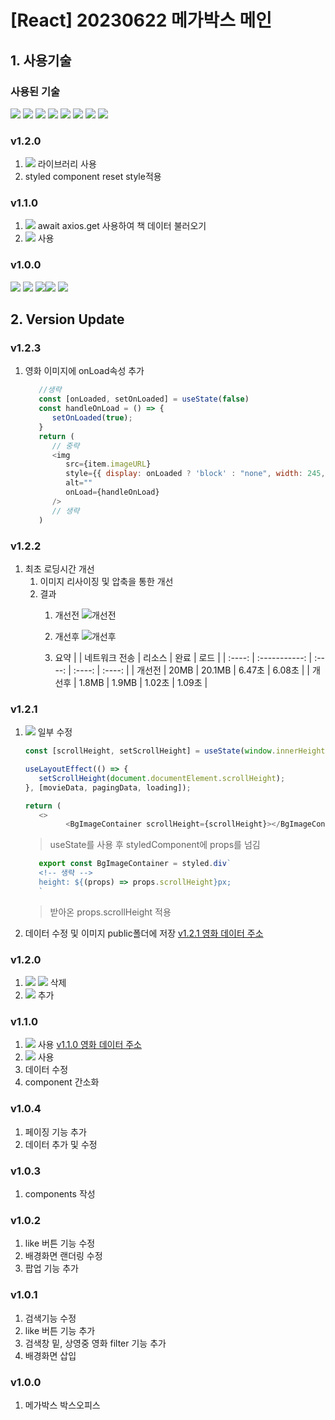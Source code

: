 # [React] 20230622 메가박스 메인
## 1. 사용기술
### 사용된 기술
<img src="https://img.shields.io/badge/Vite-646CFF?style=flat-square&logo=vite&logoColor=white"> <img src="https://img.shields.io/badge/React-61DAFB?style=flat-square&logo=react&logoColor=black"> <img src="https://img.shields.io/badge/JavaScript-F7DF1E?style=flat-square&logo=javascript&logoColor=black"> <img src="https://img.shields.io/badge/CSS3-1572B6?style=flat-square&logo=CSS3&logoColor=white"> <img src="https://img.shields.io/badge/Sass-CC6699?style=flat-square&logo=Sass&logoColor=white"> <img src="https://img.shields.io/badge/Redux-764ABC?style=flat-square&logo=Redux&logoColor=white"> <img src="https://img.shields.io/badge/Axios-5A29E4?style=flat-square&logo=Axios&logoColor=white"> <img src="https://img.shields.io/badge/styled_components-DB7093?style=flat-square&logo=styledcomponents&logoColor=white">

### v1.2.0
   1. <img src="https://img.shields.io/badge/styled_components-DB7093?style=flat-square&logo=styledcomponents&logoColor=white"> 라이브러리 사용
   2. styled component reset style적용
### v1.1.0
   1. <img src="https://img.shields.io/badge/Axios-5A29E4?style=flat-square&logo=Axios&logoColor=white"> await axios.get 사용하여 책 데이터 불러오기
1. <img src="https://img.shields.io/badge/Redux-764ABC?style=flat-square&logo=Redux&logoColor=white"> 사용
### v1.0.0
<img src="https://img.shields.io/badge/Vite-646CFF?style=flat-square&logo=vite&logoColor=white"> <img src="https://img.shields.io/badge/React-61DAFB?style=flat-square&logo=react&logoColor=black"> <img src="https://img.shields.io/badge/JavaScript-F7DF1E?style=flat-square&logo=javascript&logoColor=black"><img src="https://img.shields.io/badge/CSS3-1572B6?style=flat-square&logo=CSS3&logoColor=white"> <img src="https://img.shields.io/badge/Sass-CC6699?style=flat-square&logo=Sass&logoColor=white">

## 2. Version Update
### v1.2.3
   1. 영화 이미지에 onLoad속성 추가
      ```js
         //생략
         const [onLoaded, setOnLoaded] = useState(false)
         const handleOnLoad = () => {
            setOnLoaded(true);
         }
         return (
            // 중략
            <img
               src={item.imageURL}
               style={{ display: onLoaded ? 'block' : "none", width: 245, height: 350 }}
               alt=""
               onLoad={handleOnLoad}
            />
            // 생략
         )

      ```
### v1.2.2
   1. 최초 로딩시간 개선
      1. 이미지 리사이징 및 압축을 통한 개선
      2. 결과
         1. 개선전
         ![개선전](https://github.com/audrhks29/MegaBox/assets/130128690/52c9ad6b-274d-4a6c-8b77-be4197c943de)
         
         2. 개선후
         ![개선후](https://github.com/audrhks29/MegaBox/assets/130128690/ace698b1-22fc-4119-b2b9-31377eb0439a)

         3. 요약
            |        | 네트워크 전송 | 리소스 |  완료  |  로드  |
            | :----: | :-----------: | :----: | :----: | :----: |
            | 개선전 |     20MB      | 20.1MB | 6.47초 | 6.08초 |
            | 개선후 |     1.8MB     | 1.9MB  | 1.02초 | 1.09초 |
### v1.2.1
   1. <img src="https://img.shields.io/badge/styled_components-DB7093?style=flat-square&logo=styledcomponents&logoColor=white"> 일부 수정
      ```js
      const [scrollHeight, setScrollHeight] = useState(window.innerHeight);

      useLayoutEffect(() => {
         setScrollHeight(document.documentElement.scrollHeight);
      }, [movieData, pagingData, loading]);

      return (
         <>
               <BgImageContainer scrollHeight={scrollHeight}></BgImageContainer>
      ```
      > useState를 사용 후 styledComponent에 props를 넘김

      ```js
         export const BgImageContainer = styled.div`
         <!-- 생략 -->
         height: ${(props) => props.scrollHeight}px;
         `
      ```
      > 받아온 props.scrollHeight 적용
   2. 데이터 수정 및 이미지 public폴더에 저장 [v1.2.1 영화 데이터 주소](https://gist.githubusercontent.com/audrhks29/4d151f01eb80528030a419ef7db92693/raw/31e775a6bef97529c63277c5a452dca4574aeeb7/movie.json)
### v1.2.0
   1. <img src="https://img.shields.io/badge/Sass-CC6699?style=flat-square&logo=Sass&logoColor=white"> <img src="https://img.shields.io/badge/CSS3-1572B6?style=flat-square&logo=CSS3&logoColor=white"> 삭제
   2. <img src="https://img.shields.io/badge/styled_components-DB7093?style=flat-square&logo=styledcomponents&logoColor=white"> 추가
### v1.1.0
   1. <img src="https://img.shields.io/badge/Axios-5A29E4?style=flat-square&logo=Axios&logoColor=white"> 사용
[v1.1.0 영화 데이터 주소](https://gist.githubusercontent.com/audrhks29/4d151f01eb80528030a419ef7db92693/raw/55bdbba28bc05ff0feed602a00d458865542d892/movie.json)
   1. <img src="https://img.shields.io/badge/Redux-764ABC?style=flat-square&logo=Redux&logoColor=white"> 사용
   2. 데이터 수정
   3. component 간소화
### v1.0.4
 1. 페이징 기능 추가
 2. 데이터 추가 및 수정
### v1.0.3
   1. components 작성
### v1.0.2
   1. like 버튼 기능 수정
   2. 배경화면 랜더링 수정
   3. 팝업 기능 추가
### v1.0.1
   1. 검색기능 수정
   2. like 버튼 기능 추가
   3. 검색창 밑, 상영중 영화 filter 기능 추가
   4. 배경화면 삽입
### v1.0.0
   1. 메가박스 박스오피스

